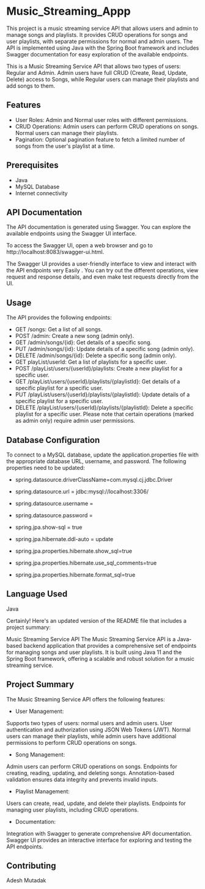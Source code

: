 # Music_Streaming_Appp

This project is a music streaming service API that allows users  and admin to manage songs and playlists. It provides CRUD operations for songs and user playlists, with separate permissions for normal and admin users. The API is implemented using Java  with the Spring Boot framework and includes Swagger documentation for easy exploration of the available endpoints.

This is a Music Streaming Service API that allows two types of users: Regular  and Admin. Admin users have full CRUD (Create, Read, Update, Delete) access to Songs, while Regular users can manage their playlists and add songs to them.

## Features

- User Roles: Admin and Normal user roles with different permissions.
- CRUD Operations: Admin users can perform CRUD operations on songs. Normal users can manage their playlists.
- Pagination: Optional pagination feature to fetch a limited number of songs from the user's playlist at a time.

## Prerequisites

- Java 
- MySQL Database
- Internet connectivity

## API Documentation
The API documentation is generated using Swagger. You can explore the available endpoints using the Swagger UI interface.

To access the Swagger UI, open a web browser and go to http://localhost:8083/swagger-ui.html.

The Swagger UI provides a user-friendly interface to view and interact with the API endpoints very Easily . You can try out the different operations, view request and response details, and even make test requests directly from the UI.

## Usage
The API provides the following endpoints:

* GET /songs: Get a list of all songs.
* POST /admin: Create a new song (admin only).
* GET /admin/songs/{id}: Get details of a specific song.
* PUT /admin/songs/{id}: Update details of a specific song (admin only).
* DELETE /admin/songs/{id}: Delete a specific song (admin only).
* GET playList/userId: Get a list of playlists for a specific user.
* POST /playList/users/{userId}/playlists: Create a new playlist for a specific user.
* GET /playList/users/{userId}/playlists/{playlistId}: Get details of a specific playlist for a specific user.
* PUT /playList/users/{userId}/playlists/{playlistId}: Update details of a specific playlist for a specific user.
* DELETE /playList/users/{userId}/playlists/{playlistId}: Delete a specific playlist for a specific user.
Please note that certain operations (marked as admin only) require admin user permissions.
## Database Configuration
To connect to a MySQL database, update the application.properties file with the appropriate database URL, username, and password. The following properties need to be updated:

* spring.datasource.driverClassName=com.mysql.cj.jdbc.Driver
* spring.datasource.url = jdbc:mysql://localhost:3306/<DatabaseName>
* spring.datasource.username = <userName>
* spring.datasource.password = <password>
* spring.jpa.show-sql = true
* spring.jpa.hibernate.ddl-auto = update

* spring.jpa.properties.hibernate.show_sql=true
* spring.jpa.properties.hibernate.use_sql_comments=true
* spring.jpa.properties.hibernate.format_sql=true
## Language Used
Java
  
Certainly! Here's an updated version of the README file that includes a project summary:

Music Streaming Service API
The Music Streaming Service API is a Java-based backend application that provides a comprehensive set of endpoints for managing songs and user playlists. It is built using Java 11 and the Spring Boot framework, offering a scalable and robust solution for a music streaming service.

## Project Summary
The Music Streaming Service API offers the following features:

* User Management:

Supports two types of users: normal users and admin users.
User authentication and authorization using JSON Web Tokens (JWT).
Normal users can manage their playlists, while admin users have additional permissions to perform CRUD operations on songs.
* Song Management:

Admin users can perform CRUD operations on songs.
Endpoints for creating, reading, updating, and deleting songs.
Annotation-based validation ensures data integrity and prevents invalid inputs.
* Playlist Management:

Users can create, read, update, and delete their playlists.
Endpoints for managing user playlists, including CRUD operations.

* Documentation:

Integration with Swagger to generate comprehensive API documentation.
Swagger UI provides an interactive interface for exploring and testing the API endpoints.


## Contributing
Adesh Mutadak
